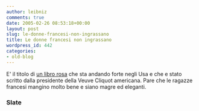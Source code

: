 ```yaml
---
author: leibniz
comments: true
date: 2005-02-26 08:53:18+00:00
layout: post
slug: le-donne-francesi-non-ingrassano
title: Le donne francesi non ingrassano
wordpress_id: 442
categories:
- old-blog
---
```


E' il titolo di [un libro rosa](http://slate.msn.com/id/2113911/)
che sta andando forte negli Usa e che e stato scritto dalla presidente
della Veuve Cliquot americana. Pare che le ragazze francesi mangino
molto bene e siano magre ed eleganti.




### Slate
